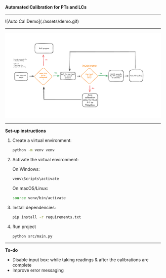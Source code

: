 **Automated Calibration for PTs and LCs**

<hr />
![Auto Cal Demo](./assets/demo.gif)

<hr />

![Auto Cal Flow](./assets/auto-cal-flow.png "Program Flow")

<hr />

**Set-up instructions**

1. Create a virtual environment:

   ```bash
   python -m venv venv
   ```

2. Activate the virtual environment:

   On Windows:

   ```bash
   venv\Scripts\activate
   ```

   On macOS/Linux:

   ```bash
   source venv/bin/activate
   ```

3. Install dependencies:

   ```bash
   pip install -r requirements.txt
   ```

4. Run project
   ```bash
   python src/main.py
   ```

<hr />

**To-do**

<ul>
  <li>
  Disable input box: while taking readings & after the calibrations are complete </li>
  <li>Improve error messaging </li>
</ul>
